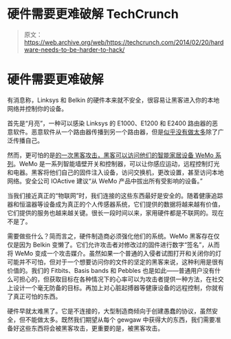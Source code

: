 # 硬件需要更难破解 TechCrunch

> 原文：<https://web.archive.org/web/https://techcrunch.com/2014/02/20/hardware-needs-to-be-harder-to-hack/>

# 硬件需要更难破解

有消息称，Linksys 和 Belkin 的硬件本来就不安全，很容易让黑客进入你的本地网络并控制你的设备。

首先是“月亮”，一种可以感染 Linksys 的 E1000、E1200 和 E2400 路由器的恶意软件。恶意软件从一个路由器传播到另一个路由器，但是[似乎没有做太多](https://web.archive.org/web/20230129083324/https://isc.sans.edu/diary/Linksys+Worm+%22TheMoon%22+Summary%3A+What+we+know+so+far/17633)除了广泛传播自己。

然而，更可怕的是[的一次黑客攻击，黑客可以访问他们的智能家居设备 WeMo 系列](https://web.archive.org/web/20230129083324/http://www.ioactive.com/pdfs/IOActive_Belkin-advisory-lite.pdf)。WeMo 是一系列智能墙壁开关和控制器，可以让你感应运动，远程控制灯光和电器。黑客将他们自己的固件注入设备，访问交换机，更改设置，甚至访问本地网络。安全公司 IOActive 建议“从 WeMo 产品中拔出所有受影响的设备。”

当我们接近真正的“物联网”时，我们连接的这些东西最好是安全的。随着健康追踪器和恒温器等设备成为真正的个人传感器系统，它们提供的数据将越来越有价值，它们提供的服务也越来越关键。很长一段时间以来，家用硬件都是不联网的。现在不是了。

需要做些什么？简而言之，硬件制造商必须强化他们的系统。WeMo 黑客存在仅仅是因为 Belkin 变懒了。它们允许攻击者对修改过的固件进行数字“签名”，从而将 WeMo 变成一个攻击媒介。虽然如果一个普通的入侵者试图打开和关闭你的灯可能并不可怕，但对于一个想要访问你的文件的坚定的黑客来说，这种利用是很有价值的。我们的 Fitbits、Basis bands 和 Pebbles 也是如此——普通用户没有什么可担心的，但获取目标在各种情况下的心率可以为攻击者提供一种方法，在社交上设计一个毫无防备的目标。再加上对心脏起搏器等健康设备的远程控制，你就有了真正可怕的东西。

硬件早就太难黑了。它是不连接的，大型制造商倾向于创建愚蠢的协议，虽然安全，但不能做太多。既然我们期望从每个 gewgaw 中获得大的东西，我们需要准备好这些东西将会被黑客攻击，更重要的是，被黑客攻击。